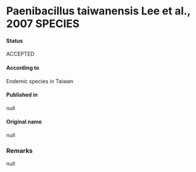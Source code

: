 Paenibacillus taiwanensis Lee et al., 2007 SPECIES
=======

#### Status
ACCEPTED

#### According to
Endemic species in Taiwan

#### Published in
null

#### Original name
null

### Remarks
null